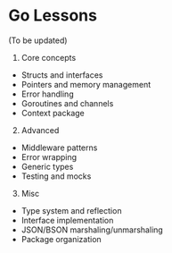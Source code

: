 # Go Lessons
(To be updated)
1. Core concepts
- Structs and interfaces
- Pointers and memory management
- Error handling
- Goroutines and channels
- Context package

2. Advanced
- Middleware patterns
- Error wrapping
- Generic types
- Testing and mocks

3. Misc 
- Type system and reflection
- Interface implementation
- JSON/BSON marshaling/unmarshaling
- Package organization

